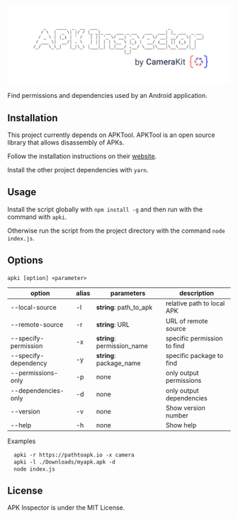 <p align="center">
    <img alt='APK Inspector Header' src='.repo/gh-readme-header.png' />
</p>
Find permissions and dependencies used by an Android application. 

## Installation
This project currently depends on APKTool. APKTool is an open source library that allows disassembly of APKs. 

Follow the installation instructions on their [website](https://ibotpeaches.github.io/Apktool/install/). 

Install the other project dependencies with `yarn`. 

## Usage
Install the script globally with `npm install -g` and then run with the command with `apki`.

Otherwise run the script from the project directory with the command `node index.js`.

## Options
`apki [option] <parameter>` 

| option | alias | parameters | description |
| --- | --- | --- | --- | 
| --local-source | -l | __string__: path_to_apk | relative path to local APK |
| --remote-source | -r | __string__: URL | URL of remote source |
|  --specify-permission | -x | __string__: permission_name | specific permission to find |
|  --specify-dependency | -y | __string__: package_name | specific package to find |
| --permissions-only | -p | none | only output permissions |
| --dependencies-only | -d | none | only output dependencies |
| --version | -v | none | Show version number |
| --help | -h | none | Show help |

Examples
```
  apki -r https://pathtoapk.io -x camera
  apki -l ./Downloads/myapk.apk -d
  node index.js
```

## License
APK Inspector is under the MIT License. 
